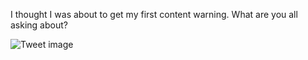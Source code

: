 I thought I was about to get my first content warning. What are you all asking about?


![Tweet image](/assets/crosspoast/GFqDqgea8AAO_pv.jpg)


